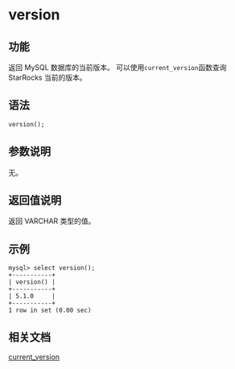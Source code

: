 # version

## 功能

返回 MySQL 数据库的当前版本。
可以使用`current_version`函数查询 StarRocks 当前的版本。

## 语法

```Haskell
version();
```

## 参数说明

无。

## 返回值说明

返回 VARCHAR 类型的值。

## 示例

```Plain Text
mysql> select version();
+-----------+
| version() |
+-----------+
| 5.1.0     |
+-----------+
1 row in set (0.00 sec)
```

## 相关文档

[current_version](/sql-reference/sql-functions/utility-functions/current_version.md)
